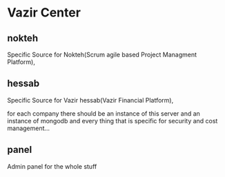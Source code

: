 # Vazir Center

## nokteh

Specific Source for Nokteh(Scrum agile based Project Managment Platform),

## hessab

Specific Source for Vazir hessab(Vazir Financial Platform),

for each company there should be an instance of this server and an instance of mongodb and every thing that is specific for security and cost management...

## panel

Admin panel for the whole stuff
